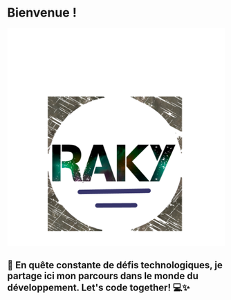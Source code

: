 # Bienvenue !
<!--
**tinalalaina/tinalalaina** is a ✨ _special_ ✨ repository because its `README.md` (this file) appears on your GitHub profile.

Here are some ideas to get you started:

- 🔭 I’m currently working on ...
- 🌱 I’m currently learning ...
- 👯 I’m looking to collaborate on ...
- 🤔 I’m looking for help with ...
- 💬 Ask me about ...
- 📫 How to reach me: ...
- 😄 Pronouns: ...
- ⚡ Fun fact: ...
-->

<div align="center">
    <img src="logo512.png" widh='' height='auto'alt="Description de votre logo">
</div>

## 🌟 En quête constante de défis technologiques, je partage ici mon parcours dans le monde du développement. Let's code together! 💻✨
